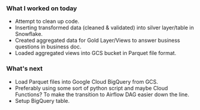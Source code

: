 ### **What I worked on today**
- Attempt to clean up code.
- Inserting transformed data (cleaned & validated) into silver layer/table in Snowflake.
- Created aggregated data for Gold Layer/Views to answer business questions in business doc.
- Loaded aggregated views into GCS bucket in Parquet file format.
### **What's next**
- Load Parquet files into Google Cloud BigQuery from GCS.
- Preferably using some sort of python script and maybe Cloud Functions? To make the transition to Airflow DAG easier down the line.
- Setup BigQuery table.
